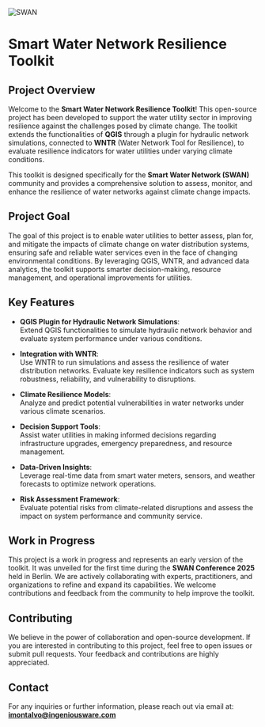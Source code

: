 ![SWAN]([https://swan-forum.com/wp-content/themes/swan/images/logos/primary.svg](https://granite-currant-36e.notion.site/image/attachment%3A6fd16f8f-37bc-4c85-9222-f802eb39d76a%3AUntitled_design_(5).png?table=block&id=1cbae7f0-f9a0-8052-81be-f360370b5520&spaceId=e8bde19c-1bbf-4363-8bbb-89f84170fcfd&width=2000&userId=&cache=v2))

# Smart Water Network Resilience Toolkit

## Project Overview  
Welcome to the **Smart Water Network Resilience Toolkit**! This open-source project has been developed to support the water utility sector in improving resilience against the challenges posed by climate change. The toolkit extends the functionalities of **QGIS** through a plugin for hydraulic network simulations, connected to **WNTR** (Water Network Tool for Resilience), to evaluate resilience indicators for water utilities under varying climate conditions.

This toolkit is designed specifically for the **Smart Water Network (SWAN)** community and provides a comprehensive solution to assess, monitor, and enhance the resilience of water networks against climate change impacts.

## Project Goal  
The goal of this project is to enable water utilities to better assess, plan for, and mitigate the impacts of climate change on water distribution systems, ensuring safe and reliable water services even in the face of changing environmental conditions. By leveraging QGIS, WNTR, and advanced data analytics, the toolkit supports smarter decision-making, resource management, and operational improvements for utilities.

## Key Features  
- **QGIS Plugin for Hydraulic Network Simulations**:  
  Extend QGIS functionalities to simulate hydraulic network behavior and evaluate system performance under various conditions.

- **Integration with WNTR**:  
  Use WNTR to run simulations and assess the resilience of water distribution networks. Evaluate key resilience indicators such as system robustness, reliability, and vulnerability to disruptions.

- **Climate Resilience Models**:  
  Analyze and predict potential vulnerabilities in water networks under various climate scenarios.

- **Decision Support Tools**:  
  Assist water utilities in making informed decisions regarding infrastructure upgrades, emergency preparedness, and resource management.

- **Data-Driven Insights**:  
  Leverage real-time data from smart water meters, sensors, and weather forecasts to optimize network operations.

- **Risk Assessment Framework**:  
  Evaluate potential risks from climate-related disruptions and assess the impact on system performance and community service.

## Work in Progress  
This project is a work in progress and represents an early version of the toolkit. It was unveiled for the first time during the **SWAN Conference 2025** held in Berlin. We are actively collaborating with experts, practitioners, and organizations to refine and expand its capabilities. We welcome contributions and feedback from the community to help improve the toolkit.

## Contributing  
We believe in the power of collaboration and open-source development. If you are interested in contributing to this project, feel free to open issues or submit pull requests. Your feedback and contributions are highly appreciated.


## Contact  
For any inquiries or further information, please reach out via email at:  
**[imontalvo@ingeniousware.com](mailto:imontalvo@ingeniousware.com)**
